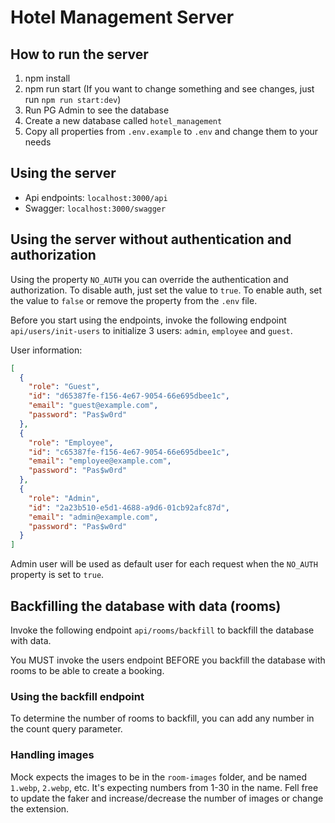 # Hotel Management Server

## How to run the server

1. npm install
2. npm run start (If you want to change something and see changes, just run `npm run start:dev`)
3. Run PG Admin to see the database
4. Create a new database called `hotel_management`
5. Copy all properties from `.env.example` to `.env` and change them to your needs

## Using the server

- Api endpoints: `localhost:3000/api`
- Swagger: `localhost:3000/swagger`

## Using the server without authentication and authorization

Using the property `NO_AUTH` you can override the authentication and authorization. To disable auth, just set the value to `true`. To enable auth, set the value to `false` or remove the property from the `.env` file.

Before you start using the endpoints, invoke the following endpoint `api/users/init-users` to initialize 3 users: `admin`, `employee` and `guest`.

User information:

```json
[
  {
    "role": "Guest",
    "id": "d65387fe-f156-4e67-9054-66e695dbee1c",
    "email": "guest@example.com",
    "password": "Pas$w0rd"
  },
  {
    "role": "Employee",
    "id": "c65387fe-f156-4e67-9054-66e695dbee1c",
    "email": "employee@example.com",
    "password": "Pas$w0rd"
  },
  {
    "role": "Admin",
    "id": "2a23b510-e5d1-4688-a9d6-01cb92afc87d",
    "email": "admin@example.com",
    "password": "Pas$w0rd"
  }
]
```

Admin user will be used as default user for each request when the `NO_AUTH` property is set to `true`.

## Backfilling the database with data (rooms)

Invoke the following endpoint `api/rooms/backfill` to backfill the database with data.

You MUST invoke the users endpoint BEFORE you backfill the database with rooms to be able to create a booking.

### Using the backfill endpoint

To determine the number of rooms to backfill, you can add any number in the count query parameter.

### Handling images

Mock expects the images to be in the `room-images` folder, and be named `1.webp`, `2.webp`, etc. It's expecting numbers from 1-30 in the name. Fell free to update the faker and increase/decrease the number of images or change the extension.
